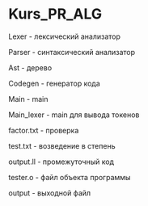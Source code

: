 # Kurs_PR_ALG

Lexer - лексический анализатор

Parser - синтаксический анализатор

Ast - дерево

Codegen - генератор кода

Main - main

Main_lexer - main для вывода токенов

factor.txt - проверка 

test.txt - возведение в степень

output.ll - промежуточный код

tester.o - файл объекта программы

output - выходной файл
